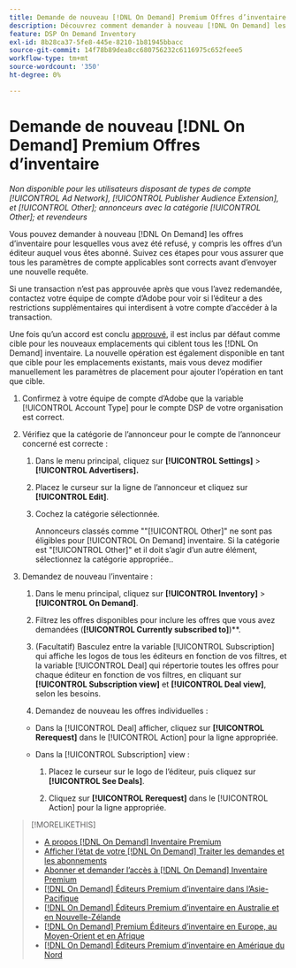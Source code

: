 ```yaml
---
title: Demande de nouveau [!DNL On Demand] Premium Offres d’inventaire
description: Découvrez comment demander à nouveau [!DNL On Demand] les contrats précédemment refusés.
feature: DSP On Demand Inventory
exl-id: 8b28ca37-5fe8-445e-8210-1b81945bbacc
source-git-commit: 14f78b89dea8cc680756232c6116975c652feee5
workflow-type: tm+mt
source-wordcount: '350'
ht-degree: 0%

---
```


# Demande de nouveau [!DNL On Demand] Premium Offres d’inventaire

*Non disponible pour les utilisateurs disposant de types de compte [!UICONTROL Ad Network], [!UICONTROL Publisher Audience Extension], et [!UICONTROL Other]; annonceurs avec la catégorie [!UICONTROL Other]; et revendeurs*

Vous pouvez demander à nouveau [!DNL On Demand] les offres d’inventaire pour lesquelles vous avez été refusé, y compris les offres d’un éditeur auquel vous êtes abonné. Suivez ces étapes pour vous assurer que tous les paramètres de compte applicables sont corrects avant d’envoyer une nouvelle requête.

Si une transaction n’est pas approuvée après que vous l’avez redemandée, contactez votre équipe de compte d’Adobe pour voir si l’éditeur a des restrictions supplémentaires qui interdisent à votre compte d’accéder à la transaction.

Une fois qu’un accord est conclu [approuvé](/help/dsp/inventory/on-demand-inventory-view-status.md), il est inclus par défaut comme cible pour les nouveaux emplacements qui ciblent tous les [!DNL On Demand] inventaire. La nouvelle opération est également disponible en tant que cible pour les emplacements existants, mais vous devez modifier manuellement les paramètres de placement pour ajouter l’opération en tant que cible.

1. Confirmez à votre équipe de compte d’Adobe que la variable [!UICONTROL Account Type] pour le compte DSP de votre organisation est correct.

1. Vérifiez que la catégorie de l’annonceur pour le compte de l’annonceur concerné est correcte :

   1. Dans le menu principal, cliquez sur **[!UICONTROL Settings]** > **[!UICONTROL Advertisers].**

   1. Placez le curseur sur la ligne de l’annonceur et cliquez sur **[!UICONTROL Edit]**.

   1. Cochez la catégorie sélectionnée.

      Annonceurs classés comme &quot;&quot;[!UICONTROL Other]&quot; ne sont pas éligibles pour [!UICONTROL On Demand] inventaire. Si la catégorie est &quot;[!UICONTROL Other]&quot; et il doit s’agir d’un autre élément, sélectionnez la catégorie appropriée.<!-- [category](/help/dsp/admin/advertiser-settings.md) -->.

1. Demandez de nouveau l’inventaire :

   1. Dans le menu principal, cliquez sur **[!UICONTROL Inventory]** > **[!UICONTROL On Demand]**.

   1. Filtrez les offres disponibles pour inclure les offres que vous avez demandées (**[!UICONTROL Currently subscribed to]**)**.

   1. (Facultatif) Basculez entre la variable [!UICONTROL Subscription] qui affiche les logos de tous les éditeurs en fonction de vos filtres, et la variable [!UICONTROL Deal] qui répertorie toutes les offres pour chaque éditeur en fonction de vos filtres, en cliquant sur **[!UICONTROL Subscription view]** et **[!UICONTROL Deal view]**, selon les besoins.

   1. Demandez de nouveau les offres individuelles :
   * Dans la [!UICONTROL Deal] afficher, cliquez sur **[!UICONTROL Rerequest]** dans le [!UICONTROL Action] pour la ligne appropriée.

   * Dans la [!UICONTROL Subscription] view :

      1. Placez le curseur sur le logo de l’éditeur, puis cliquez sur **[!UICONTROL See Deals]**.

      1. Cliquez sur **[!UICONTROL Rerequest]** dans le [!UICONTROL Action] pour la ligne appropriée.


>[!MORELIKETHIS]
>
>* [A propos [!DNL On Demand] Inventaire Premium](on-demand-inventory-about.md)
>* [Afficher l’état de votre [!DNL On Demand] Traiter les demandes et les abonnements](on-demand-inventory-view-status.md)
>* [Abonner et demander l’accès à [!DNL On Demand] Inventaire Premium](on-demand-inventory-subscribe.md)
>* [[!DNL On Demand] Éditeurs Premium d’inventaire dans l’Asie-Pacifique](on-demand-inventory-publishers-apac.md)
>* [[!DNL On Demand] Éditeurs Premium d’inventaire en Australie et en Nouvelle-Zélande](on-demand-inventory-publishers-anz.md)
>* [[!DNL On Demand] Premium Éditeurs d’inventaire en Europe, au Moyen-Orient et en Afrique](on-demand-inventory-publishers-emea.md)
>* [[!DNL On Demand] Éditeurs Premium d’inventaire en Amérique du Nord](on-demand-inventory-publishers-na.md)


